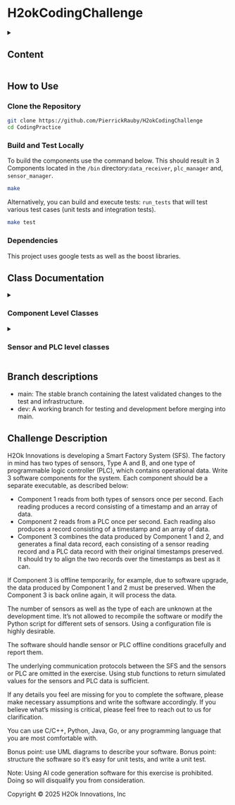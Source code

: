 # H2okCodingChallenge

<details><summary><h2>Content</h2></summary>

- [H2okCodingChallenge](#h2okcodingchallenge)
  - [How to Use](#how-to-use)
    - [Clone the Repository](#clone-the-repository)
    - [Build and Test Locally](#build-and-test-locally)
    - [Dependencies](#dependencies)
  - [Class Documentation](#class-documentation)
      - [DataReceiver](#datareceiver)
      - [DeviceManager](#devicemanager)
      - [SensorManager](#sensormanager)
      - [PLCManager](#plcmanager)
      - [PLC](#plc)
      - [Sensor](#sensor)
      - [IoTDevice](#iotdevice)
  - [Branch descriptions](#branch-descriptions)
  - [Challenge Description](#challenge-description)
</details>


## How to Use

### Clone the Repository

```bash
git clone https://github.com/PierrickRauby/H2okCodingChallenge 
cd CodingPractice
```

### Build and Test Locally

To build the components use the command below.
This should result in 3 Components located in the `/bin` directory:`data_receiver`, `plc_manager` and, `sensor_manager`.

   ```bash
   make
   ```

Alternatively, you can build and execute tests:
  `run_tests` that will test various test cases (unit tests and integration tests).

   ```bash
   make test
   ```

### Dependencies

This project uses google tests as well as the boost libraries.

## Class Documentation

<details><summary><h3>Component Level Classes</h3></summary>

#### DataReceiver

The `DataReceiver` class (i.e. Component 3)  responsible for receiving data from sensors and PLCs. It listens on a specified port and handles incoming connections to receive data. The received data is logged in the `data.log` file, ordered by timestamps.

- `void run()`: start the data receiving operations, and start listening for incoming TCP connections
- `void stop()`: stops data receiving operations and cleans up asio objects

#### DeviceManager

The `DeviceManager` is the base class for the `SensorManager` and the `PLCManager` presented below.

- `send_data(bool testing = false)`: Sends data to the `DataReceiver` and manages disconnection and reconnection.
- `get_device_count()`: gets the number of sensor from both type associated to the current manager.
- `get_message_queue()`: gets the data queue to be sent to the receiver.

#### SensorManager

The `SensorManager` class (i.e. Component 1), gets data from the sensors at 1Hz. It retrieves in formation about the number of sensors of Type A and Type B from a configuration file at startup. It also handles deconnection from the `DataReceiver` by buffering the data locally and transmitting it back to the `DataReceiver` once connection is reestablished.

- `add_sensor()`: add a new sensor to the array of sensor pointers and starts it.

Note: the `SensorManager` is derived from the `DeviceManager` class from which it gets most of its functionnalities.

#### PLCManager

The `PLCManager` class (i.e. Component 1), gets data from the plc at 1Hz. It get the information about the number of plcs from a configuration files when started. It also handles deconnection from the `DataReceiver` by buffering the data locally and transmitting it back to the `DataReceiver` once connection is rehestablished.

- `add_plc()`: add a new plc to the array of plc pointers and starts it.

Note: the `PLCManager` is derived from the `DeviceManager` class from which it gets most of its functionnalities.
</details>

<details><summary><h3>Sensor and PLC level classes</h3></summary>

#### PLC

The `PLC` inherits from the `IOTDevice` class, and only exposes a protected method that generates data specific to PLC devices.

- `generate_data()`: Generates data and places it in the queue of the plc manager.

Note: there is an hardcoded "failure" rate of 3% on PLC data to simulate offline sensors conditions for plcs.

#### Sensor

The `Sensor` inherits from the `IOTDevice` class, and only exposes a protected method that generates data specific to sensor devices of each types.

- `generate_data()`: Generates data and places it in the queue of the sensor manager.

Note: there is an hardcoded "failure" rate of 5% on sensor data to simulate offline sensors conditions for plcs.

#### IoTDevice

The `IoTDevice` is the base class for the `Sensor` and the `PLC`. Manages the process of pushing data to the corresponding device manager.

- `start()`: start the data generation thread for the device.
- `stop()`: safely stops the data generation for the device.
</details>


## Branch descriptions

- main: The stable branch containing the latest validated changes to the test and infrastructure.
- dev: A working branch for testing and development before merging into main.

## Challenge Description

H2Ok Innovations is developing a Smart Factory System (SFS). The factory in mind has two
types of sensors, Type A and B, and one type of programmable logic controller (PLC), which
contains operational data. Write 3 software components for the system. Each component should
be a separate executable, as described below:

- Component 1 reads from both types of sensors once per second. Each reading
produces a record consisting of a timestamp and an array of data.
- Component 2 reads from a PLC once per second. Each reading also produces a record
consisting of a timestamp and an array of data.
- Component 3 combines the data produced by Component 1 and 2, and generates a final
data record, each consisting of a sensor reading record and a PLC data record with their
original timestamps preserved. It should try to align the two records over the timestamps
as best as it can.

If Component 3 is offline temporarily, for example, due to software upgrade, the data produced
by Component 1 and 2 must be preserved. When the Component 3 is back online again, it will
process the data.

The number of sensors as well as the type of each are unknown at the development time. It’s
not allowed to recompile the software or modify the Python script for different sets of sensors.
Using a configuration file is highly desirable.

The software should handle sensor or PLC offline conditions gracefully and report them.

The underlying communication protocols between the SFS and the sensors or PLC are omitted
in the exercise. Using stub functions to return simulated values for the sensors and PLC data is
sufficient.

If any details you feel are missing for you to complete the software, please make necessary
assumptions and write the software accordingly. If you believe what’s missing is critical, please
feel free to reach out to us for clarification.

You can use C/C++, Python, Java, Go, or any programming language that you are most
comfortable with.

Bonus point: use UML diagrams to describe your software.
Bonus point: structure the software so it’s easy for unit tests, and write a unit test.

Note: Using AI code generation software for this exercise is prohibited. Doing so will
disqualify you from consideration.

Copyright © 2025 H2Ok Innovations, Inc